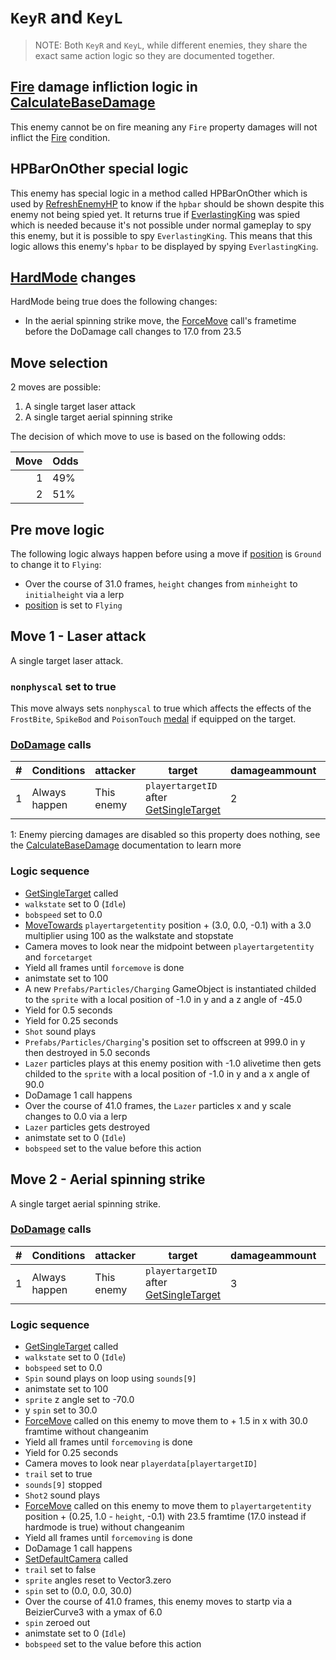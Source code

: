 # `KeyR` and `KeyL`

> NOTE: Both `KeyR` and `KeyL`, while different enemies, they share the exact same action logic so they are documented together.

## [Fire](../../Actors%20states/BattleCondition/Fire.md) damage infliction logic in [CalculateBaseDamage](../../Damage%20pipeline/CalculateBaseDamage.md)
This enemy cannot be on fire meaning any `Fire` property damages will not inflict the [Fire](../../Actors%20states/BattleCondition/Fire.md) condition.

## HPBarOnOther special logic
This enemy has special logic in a method called HPBarOnOther which is used by [RefreshEnemyHP](../../Visual%20rendering/RefreshEnemyHP.md) to know if the `hpbar` should be shown despite this enemy not being spied yet. It returns true if [EverlastingKing](EverlastingKing.md) was spied which is needed because it's not possible under normal gameplay to spy this enemy, but it is possible to spy `EverlastingKing`. This means that this logic allows this enemy's `hpbar` to be displayed by spying `EverlastingKing`.

## [HardMode](../../Damage%20pipeline/HardMode.md) changes
HardMode being true does the following changes:

- In the aerial spinning strike move, the [ForceMove](../../../Entities/EntityControl/EntityControl%20Methods.md#forcemove) call's frametime before the DoDamage call changes to 17.0 from 23.5

## Move selection
2 moves are possible:

1. A single target laser attack
2. A single target aerial spinning strike

The decision of which move to use is based on the following odds:

|Move|Odds|
|---:|----|
|1|49%|
|2|51%|

## Pre move logic
The following logic always happen before using a move if [position](../../Actors%20states/BattlePosition.md) is `Ground` to change it to `Flying`:

- Over the course of 31.0 frames, `height` changes from `minheight` to `initialheight` via a lerp
- [position](../../Actors%20states/BattlePosition.md) is set to `Flying`

## Move 1 - Laser attack
A single target laser attack.

### `nonphyscal` set to true
This move always sets `nonphyscal` to true which affects the effects of the `FrostBite`, `SpikeBod` and `PoisonTouch` [medal](../Enums%20and%20IDs/Medal.md) if equipped on the target.

### [DoDamage](../../Damage%20pipeline/DoDamage.md) calls

|#|Conditions|attacker|target|damageammount|property|overrides|block|
|-:|---|---|---|---|---|---|---|
|1|Always happen|This enemy|`playertargetID` after [GetSingleTarget](../../Actors%20states/Targetting/GetRandomAvaliablePlayer.md#getsingletarget)|2|[Pierce](../../Damage%20pipeline/AttackProperty.md)<sup>1</sup>|null|`commandsuccess`|

1: Enemy piercing damages are disabled so this property does nothing, see the [CalculateBaseDamage](../../Damage%20pipeline/CalculateBaseDamage.md#piercing) documentation to learn more

### Logic sequence

- [GetSingleTarget](../../Actors%20states/Targetting/GetRandomAvaliablePlayer.md#getsingletarget) called
- `walkstate` set to 0 (`Idle`)
- `bobspeed` set to 0.0
- [MoveTowards](../../../Entities/EntityControl/EntityControl%20Methods.md#movetowards) `playertargetentity` position + (3.0, 0.0, -0.1) with a 3.0 multiplier using 100 as the walkstate and stopstate
- Camera moves to look near the midpoint between `playertargetentity` and `forcetarget`
- Yield all frames until `forcemove` is done
- animstate set to 100
- A new `Prefabs/Particles/Charging` GameObject is instantiated childed to the `sprite` with a local position of -1.0 in y and a z angle of -45.0
- Yield for 0.5 seconds
- Yield for 0.25 seconds
- `Shot` sound plays
- `Prefabs/Particles/Charging`'s position set to offscreen at 999.0 in y then destroyed in 5.0 seconds
- `Lazer` particles plays at this enemy position with -1.0 alivetime then gets childed to the `sprite` with a local position of -1.0 in y and a x angle of 90.0
- DoDamage 1 call happens
- Over the course of 41.0 frames, the `Lazer` particles x and y scale changes to 0.0 via a lerp
- `Lazer` particles gets destroyed
- animstate set to 0 (`Idle`)
- `bobspeed` set to the value before this action

## Move 2 - Aerial spinning strike
A single target aerial spinning strike.

### [DoDamage](../../Damage%20pipeline/DoDamage.md) calls

|#|Conditions|attacker|target|damageammount|property|overrides|block|
|-:|---|---|---|---|---|---|---|
|1|Always happen|This enemy|`playertargetID` after [GetSingleTarget](../../Actors%20states/Targetting/GetRandomAvaliablePlayer.md#getsingletarget)|3|null|null|`commandsuccess`|

### Logic sequence

- [GetSingleTarget](../../Actors%20states/Targetting/GetRandomAvaliablePlayer.md#getsingletarget) called
- `walkstate` set to 0 (`Idle`)
- `bobspeed` set to 0.0
- `Spin` sound plays on loop using `sounds[9]`
- animstate set to 100
- `sprite` z angle set to -70.0
- y `spin` set to 30.0
- [ForceMove](../../../Entities/EntityControl/EntityControl%20Methods.md#forcemove) called on this enemy to move them to + 1.5 in x with 30.0 framtime without changeanim
- Yield all frames until `forcemoving` is done
- Yield for 0.25 seconds
- Camera moves to look near `playerdata[playertargetID]`
- `trail` set to true
- `sounds[9]` stopped
- `Shot2` sound plays
- [ForceMove](../../../Entities/EntityControl/EntityControl%20Methods.md#forcemove) called on this enemy to move them to `playertargetentity` position + (0.25, 1.0 - `height`, -0.1) with 23.5 framtime (17.0 instead if hardmode is true) without changeanim
- Yield all frames until `forcemoving` is done
- DoDamage 1 call happens
- [SetDefaultCamera](../../Visual%20rendering/SetDefaultCamera.md) called
- `trail` set to false
- `sprite` angles reset to Vector3.zero
- `spin` set to (0.0, 0.0, 30.0)
- Over the course of 41.0 frames, this enemy moves to startp via a BeizierCurve3 with a ymax of 6.0
- `spin` zeroed out
- animstate set to 0 (`Idle`)
- `bobspeed` set to the value before this action
